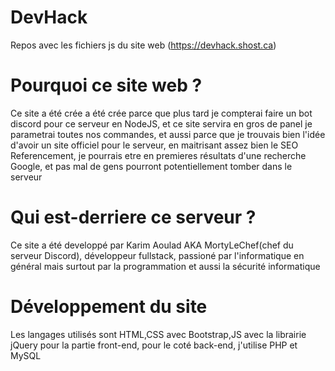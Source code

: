 # DevHack
Repos avec les fichiers js du site web (https://devhack.shost.ca)

# Pourquoi ce site web ?
Ce site a été crée a été crée parce que plus tard je compterai faire un bot discord pour ce serveur en NodeJS, et ce site servira en gros de panel je parametrai toutes nos commandes, et aussi parce que je trouvais bien l'idée d'avoir un site officiel pour le serveur, en maitrisant assez bien le SEO Referencement, je pourrais etre en premieres résultats d'une recherche Google, et pas mal de gens pourront potentiellement tomber dans le serveur

# Qui est-derriere ce serveur ?
Ce site a été developpé par Karim Aoulad AKA MortyLeChef(chef du serveur Discord), développeur fullstack, passioné par l'informatique en général mais surtout par la programmation et aussi la sécurité informatique

# Développement du site
Les langages utilisés sont HTML,CSS avec Bootstrap,JS avec la librairie jQuery pour la partie front-end, pour le coté back-end, j'utilise PHP et MySQL

